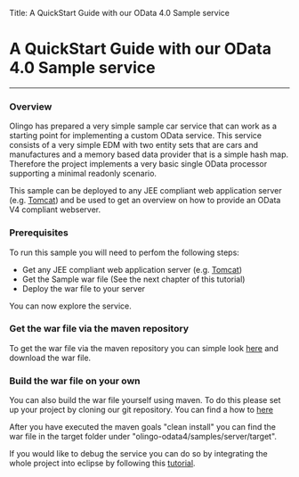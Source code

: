 Title: A QuickStart Guide with our OData 4.0 Sample service

# A QuickStart Guide with our OData 4.0 Sample service

---
### Overview
Olingo has prepared a very simple sample car service that can work as a starting point for implementing a custom OData service. This service consists of a very simple EDM with two entity sets that are cars and manufactures and a memory based data provider that is a simple hash map. Therefore the project implements a very basic single OData processor supporting a minimal readonly scenario.

This sample can be deployed to any JEE compliant web application server (e.g. [Tomcat](http://tomcat.apache.org)) and be used to get an overview on how to provide an OData V4 compliant webserver. 

### Prerequisites

To run this sample you will need to perfom the following steps:

* Get any JEE compliant web application server (e.g. [Tomcat](http://tomcat.apache.org))
* Get the Sample war file (See the next chapter of this tutorial)
* Deploy the war file to your server

You can now explore the service.

### Get the war file via the maven repository

To get the war file via the maven repository you can simple look [here](https://repository.apache.org/index.html#nexus-search;gav~org.apache.olingo~odata-server-sample```) and download the war file. 

### Build the war file on your own

You can also build the war file yourself using maven. To do this please set up your project by cloning our git repository. You can find a how to [here](/doc/odata4/maven.html)

After you have executed the maven goals "clean install" you can find the war file in the target folder under "olingo-odata4/samples/server/target".

If you would like to debug the service you can do so by integrating the whole project into eclipse by following this [tutorial](/doc/odata4/eclipse.html).



